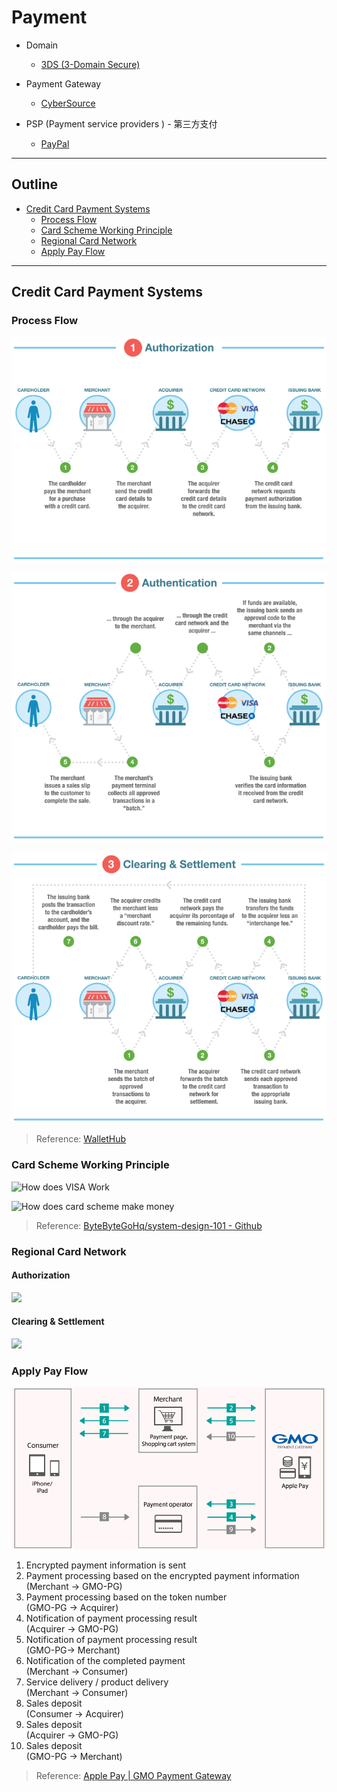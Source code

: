 Payment
=======

- Domain
  - [3DS (3-Domain Secure)](3ds)

- Payment Gateway
  - [CyberSource](cybersource)
 
- PSP (Payment service providers ) - 第三方支付
  - [PayPal](paypal)

---

Outline
--------

- [Credit Card Payment Systems](#credit-card-payment-systems)
  - [Process Flow](#process-flow)
  - [Card Scheme Working Principle](#card-scheme-working-principle)
  - [Regional Card Network](#regional-card-network)
  - [Apply Pay Flow](#apply-pay-flow)

---

Credit Card Payment Systems
---------------------------

### Process Flow

![Credit Card Process Flow 01](https://raw.githubusercontent.com/yidas/web-service-architectures/master/payment/transaction_flow_01.png)

![Credit Card Process Flow 02](https://raw.githubusercontent.com/yidas/web-service-architectures/master/payment/transaction_flow_02.png)

![Credit Card Process Flow 03](https://raw.githubusercontent.com/yidas/web-service-architectures/master/payment/transaction_flow_03.png)

> Reference: [WalletHub](https://wallethub.com/edu/credit-card-transaction/25511/)


### Card Scheme Working Principle

![How does VISA Work](https://github.com/ByteByteGoHq/system-design-101/raw/main/images/visa_payment.jpeg)

![How does card scheme make money](https://github.com/ByteByteGoHq/system-design-101/raw/main/images/how%20does%20visa%20makes%20money.jpg)

> Reference: [ByteByteGoHq/system-design-101 - Github](https://github.com/ByteByteGoHq/system-design-101#why-is-the-credit-card-called-the-most-profitable-product-in-banks-how-does-visamastercard-make-money)

### Regional Card Network

#### Authorization

![](http://www.plantuml.com/plantuml/proxy?src=https://raw.githubusercontent.com/yidas/web-service-architectures/master/payment/local-card-services-authorization.plantuml?v=20231109)

#### Clearing & Settlement

![](http://www.plantuml.com/plantuml/proxy?src=https://raw.githubusercontent.com/yidas/web-service-architectures/master/payment/local-card-services-clearing.plantuml?v=20231109)

### Apply Pay Flow

![Apply Pay Flow](https://raw.githubusercontent.com/yidas/web-service-architectures/master/payment/flow_apple_pay.png)

1. Encrypted payment information is sent
2. Payment processing based on the encrypted payment information  
(Merchant -> GMO-PG)
3. Payment processing based on the token number  
(GMO-PG -> Acquirer)
4. Notification of payment processing result  
(Acquirer -> GMO-PG)
5. Notification of payment processing result  
(GMO-PG-> Merchant)
6. Notification of the completed payment  
(Merchant -> Consumer)
7. Service delivery / product delivery  
(Merchant -> Consumer)
8. Sales deposit  
(Consumer -> Acquirer)
9. Sales deposit  
(Acquirer -> GMO-PG)
10. Sales deposit  
(GMO-PG -> Merchant)

> Reference: [Apple Pay | GMO Payment Gateway](https://www.gmo-pg.com/en/service/mulpay/apple-pay/)
